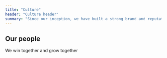 ```yaml
---
title: "Culture"
header: "Culture header"
summary: "Since our inception, we have built a strong brand and reputation as one of the fastest-growing aviation finance technology companies in Ireland by hiring the right talent, continuously innovating and enhancing our products and services, and building long term partnerships with our clients."
---
```


<article>
<h2>Our people</h2>
<p class="lead">We win together and grow together</p>
<div class="photo-section"></div>
</article>
